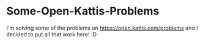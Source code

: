 # Some-Open-Kattis-Problems
I'm solving some of the problems on https://open.kattis.com/problems and I decided to put all that work here! :D
